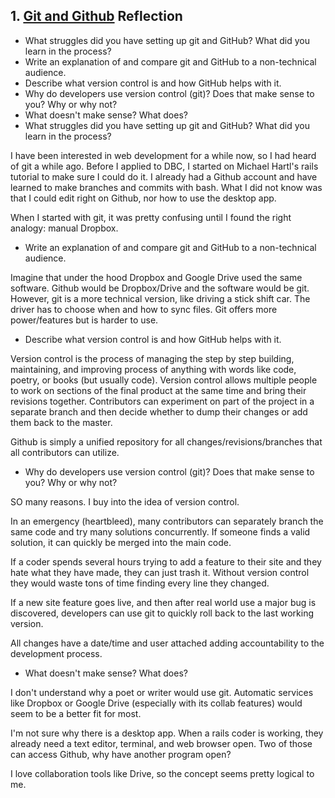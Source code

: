 ## 1. [Git and Github](1_get_started/readme.md) Reflection

* What struggles did you have setting up git and GitHub? What did you learn in the process?
* Write an explanation of and compare git and GitHub to a non-technical audience. 
* Describe what version control is and how GitHub helps with it.
* Why do developers use version control (git)? Does that make sense to you? Why or why not?
* What doesn't make sense? What does?
* What struggles did you have setting up git and GitHub? What did you learn in the process?
 


I have been interested in web development for a while now, so I had heard of git a while ago.  Before I applied to DBC, I started on Michael Hartl's rails tutorial to make sure I could do it.  I already had a Github account and have learned to make branches and commits with bash.  What I did not know was that I could edit right on Github, nor how to use the desktop app.  

When I started with git, it was pretty confusing until I found the right analogy: manual Dropbox.

* Write an explanation of and compare git and GitHub to a non-technical audience. 

Imagine that under the hood Dropbox and Google Drive used the same software.  Github would be Dropbox/Drive and the software would be git.  However, git is a more technical version, like driving a stick shift car.  The driver has to choose when and how to sync files.  Git offers more power/features but is harder to use.

* Describe what version control is and how GitHub helps with it.

Version control is the process of managing the step by step building, maintaining, and improving process of anything with words like code, poetry, or books (but usually code).  Version control allows multiple people to work on sections of the final product at the same time and bring their revisions together.  Contributors can experiment on part of the project in a separate branch and then decide whether to dump their changes or add them back to the master.

Github is simply a unified repository for all changes/revisions/branches that all contributors can utilize.  

* Why do developers use version control (git)? Does that make sense to you? Why or why not?

SO many reasons.  I buy into the idea of version control.

In an emergency (heartbleed), many contributors can separately branch the same code and try many solutions concurrently.  If someone finds a valid solution, it can quickly be merged into the main code.

If a coder spends several hours trying to add a feature to their site and they hate what they have made, they can just trash it.  Without version control they would waste tons of time finding every line they changed.

If a new site feature goes live, and then after real world use a major bug is discovered, developers can use git to quickly roll back to the last working version.

All changes have a date/time and user attached adding accountability to the development process.


* What doesn't make sense? What does?

I don't understand why a poet or writer would use git.  Automatic services like Dropbox or Google Drive (especially with its collab features) would seem to be a better fit for most.

I'm not sure why there is a desktop app.  When a rails coder is working, they already need a text editor, terminal, and web browser open.  Two of those can access Github, why have another program open?

I love collaboration tools like Drive, so the concept seems pretty logical to me.

